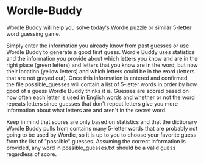 # Wordle-Buddy
Wordle Buddy will help you solve today's Wordle puzzle or similar 5-letter word guessing game.

Simply enter the information you already know from past guesses or use Wordle Buddy to generate a good first guess. Wordle Buddy uses statistics and the information you provide about which letters you know and are in the right place (green letters) and letters that you know are in the word, but now their location (yellow letters) and which letters could be in the word (letters that are not grayed out). Once this information is entered and confirmed, the file possible_guesses will contain a list of 5-letter words in order by how good of a guess Wordle Buddy thinks it is. Guesses are scored based on how often each letter is used in English words and whether or not the word repeats letters since guesses that don't repeat letters give you more information about what letters are and aren't in the secret word. 

Keep in mind that scores are only based on statistics and that the dictionary Wordle Buddy pulls from contains many 5-letter words that are probably not going to be used by Wordle, so it is up to you to choose your favorite guess from the list of "possible" guesses. Assuming the correct information is provided, any word in possible_guesses.txt should be a valid guess regardless of score.
